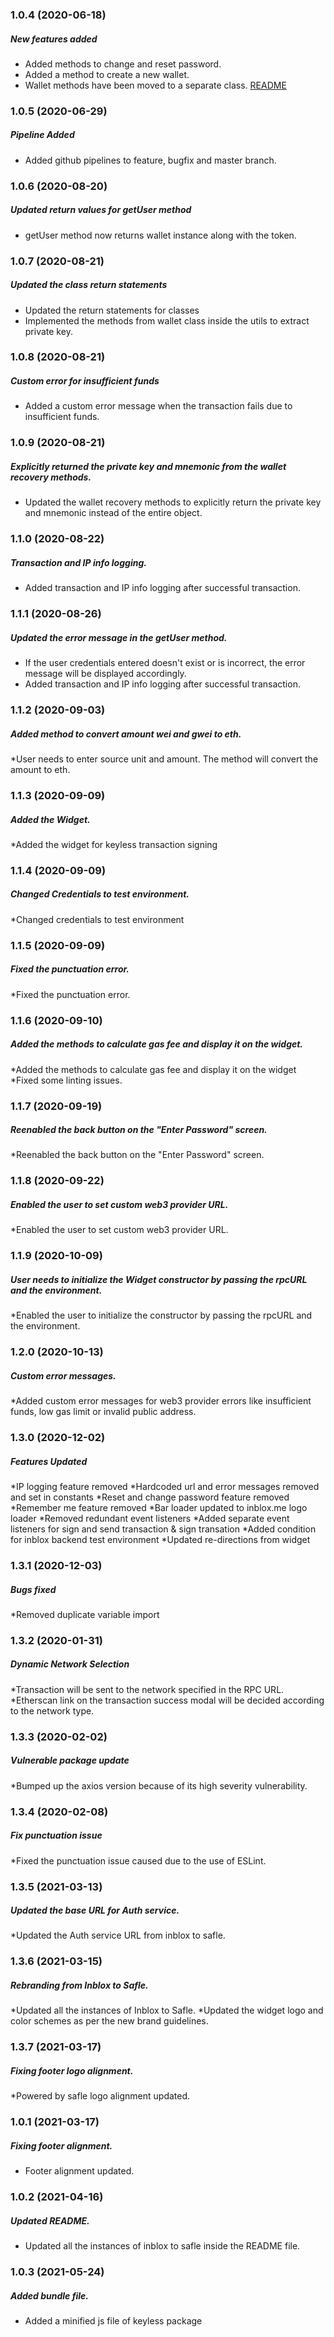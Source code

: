 ### 1.0.4 (2020-06-18)

##### New features added

* Added methods to change and reset password.
* Added a method to create a new wallet.
* Wallet methods have been moved to a separate class. [README](https://github.com/inbloxme/keyless#readme)

### 1.0.5 (2020-06-29)

##### Pipeline Added

* Added github pipelines to feature, bugfix and master branch.

### 1.0.6 (2020-08-20)

##### Updated return values for getUser method

* getUser method now returns wallet instance along with the token.

### 1.0.7 (2020-08-21)

##### Updated the class return statements

* Updated the return statements for classes
* Implemented the methods from wallet class inside the utils to extract private key.

### 1.0.8 (2020-08-21)

##### Custom error for insufficient funds

* Added a custom error message when the transaction fails due to insufficient funds.

### 1.0.9 (2020-08-21)

##### Explicitly returned the private key and mnemonic from the wallet recovery methods.

* Updated the wallet recovery methods to explicitly return the private key and mnemonic instead of the entire object.

### 1.1.0 (2020-08-22)

##### Transaction and IP info logging.
* Added transaction and IP info logging after successful transaction.

### 1.1.1 (2020-08-26)

##### Updated the error message in the getUser method.

* If the user credentials entered doesn't exist or is incorrect, the error message will be displayed accordingly.
* Added transaction and IP info logging after successful transaction.

### 1.1.2 (2020-09-03)

##### Added method to convert amount wei and gwei to eth.

*User needs to enter source unit and amount. The method will convert the amount to eth.

### 1.1.3 (2020-09-09)

##### Added the Widget.

*Added the widget for keyless transaction signing

### 1.1.4 (2020-09-09)

##### Changed Credentials to test environment.

*Changed credentials to test environment

### 1.1.5 (2020-09-09)

##### Fixed the punctuation error.

*Fixed the punctuation error.

### 1.1.6 (2020-09-10)

##### Added the methods to calculate gas fee and display it on the widget.

*Added the methods to calculate gas fee and display it on the widget
*Fixed some linting issues.

### 1.1.7 (2020-09-19)

##### Reenabled the back button on the "Enter Password" screen.

*Reenabled the back button on the "Enter Password" screen.

### 1.1.8 (2020-09-22)

##### Enabled the user to set custom web3 provider URL.

*Enabled the user to set custom web3 provider URL.

### 1.1.9 (2020-10-09)

##### User needs to initialize the Widget constructor by passing the rpcURL and the environment.

*Enabled the user to initialize the constructor by passing the rpcURL and the environment.

### 1.2.0 (2020-10-13)

##### Custom error messages.

*Added custom error messages for web3 provider errors like insufficient funds, low gas limit or invalid public address.

### 1.3.0 (2020-12-02)

##### Features Updated

*IP logging feature removed
*Hardcoded url and error messages removed and set in constants
*Reset and change password feature removed
*Remember me feature removed
*Bar loader updated to inblox.me logo loader
*Removed redundant event listeners
*Added separate event listeners for sign and send transaction & sign transation
*Added condition for inblox backend test environment
*Updated re-directions from widget


### 1.3.1 (2020-12-03)

##### Bugs fixed

*Removed duplicate variable import

### 1.3.2 (2020-01-31)

##### Dynamic Network Selection

*Transaction will be sent to the network specified in the RPC URL.
*Etherscan link on the transaction success modal will be decided according to the network type.

### 1.3.3 (2020-02-02)

##### Vulnerable package update

*Bumped up the axios version because of its high severity vulnerability.

### 1.3.4 (2020-02-08)

##### Fix punctuation issue

*Fixed the punctuation issue caused due to the use of ESLint.

### 1.3.5 (2021-03-13)

##### Updated the base URL for Auth service.

*Updated the Auth service URL from inblox to safle.

### 1.3.6 (2021-03-15)

##### Rebranding from Inblox to Safle.

*Updated all the instances of Inblox to Safle.
*Updated the widget logo and color schemes as per the new brand guidelines.

### 1.3.7 (2021-03-17)

##### Fixing footer logo alignment.

*Powered by safle logo alignment updated.

### 1.0.1 (2021-03-17)

##### Fixing footer  alignment.

* Footer alignment updated.

### 1.0.2 (2021-04-16)

##### Updated README.

* Updated all the instances of inblox to safle inside the README file.

### 1.0.3 (2021-05-24)

##### Added bundle file.

* Added a minified js file of keyless package
